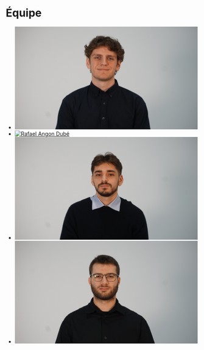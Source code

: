# Équipe

<!-- Présentation des rôles et responsabilités de chacun des membres de l'équipe -->

* [![Alexandre Gendron]( ./Alexandre_Gendron/alex1.JPG)](Alexandre_Gendron/)
* [![Rafael Angon Dubé]( ./Rafael_Dube/raf1.JPG)](Rafael_Dube/)
* [![Mikael Arseneau]( ./Mikael_Arseneau/mik1.JPG)](Mikael_Arseneau/)
* [![Mathieu Willett]( ./Mathieu_Willett/math1.JPG)](Mathieu_Willett/)
